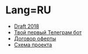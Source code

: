 <!-- TITLE: RU:  -->
<!-- SUBTITLE: це посадочна сторінка для РОСІЙСЬКОЇ мови. вона потрібна для структури та зсісту розділів. не видаляй те і не переносьте її!!! -->

# Lang=RU

* [Draft 2018]( /ru/draft-2018 )
* [Твой первый Телеграм бот]( /ru/first-telegram-bot )
* [Договор оферты]( /ru/offer )
* [Схема проекта]( /ru/project-scheme )